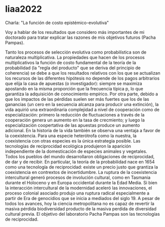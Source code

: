 # liaa2022
Charla: "La función de costo epistémico-evolutiva"

Voy a hablar de los resultados que considero más importantes de mi doctorado para tratar explicar las razones de mis objetivos futuros (Pacha Pampas).

Tanto los procesos de selección evolutiva como probabilística son de naturaleza multiplicativa.
La propiedades que hacen de los procesos multiplicativos la función de costo fundamental de la teoría de la probabilidad (la "regla del producto" que se deriva del principio de coherencia) se debe a que los resultados relativos con los que se actualizan los recursos de las diferentes hipótesis no depende de los pagos arbitrarios que elija la casa de apuestas (o investigador): siempre se maximiza apostando en la misma proporción que la frecuencia típica p, lo que garantiza la adquisición de conocimiento empírico.
Por otra parte, debido a que los impactos de las pérdidas suelen ser más fuertes que los de las ganancias (un cero en la secuencia alcanza para producir una extinción), la vida aquirió una extraordinaria complejidad a nivel de cooperación como de especialización: primero la reducción de fluctuaciones a través de la cooperación genera un aumento en la tasa de crecmiento; y luego la especialización coopertativa de las apuestas produce un aumento adicional.
En la historia de la vida también se observa una ventaja a favor de la coexistencia. Para una especie heterótrofa como la nuestra, la coexistencia con otras especies es la única estrategia posible. Las tecnologías de reciprocidad ecológica produjeron la aparición independiente de la domesticación de especies animales y vegetales. Todos los pueblos del mundo desarrollaron obligaciones de reciprocidad, de dar y de recibir. En particular, la teoría de la probabilidad nace en 1654 como una tecnología de reciprocidad: existe un precio justo que grantiza la coexistencia en contrextos de incertidumbre.
La ruptura de la coexistencia intercultural generó procesos de involución cultural, como en Tasmania durante el Holoceno y en Europa occidental durante la Edad Media. Si bien la interacción intercultural de la modernidad aceleró las innovaciones, el proceso colonial asociado produjo una ruptura radical especialmente a partir de Era de genocidios que se inicia a mediados del siglo 19. A pesar de todos los avances, hoy la ciencia metropolitana no es capaz de revertir la masiva pérdida biodiversidad producto de la masiva perdida de diversidad cultural previa.
El objetivo del laboratorio Pacha Pampas son las tecnologías de reciprocidad.



